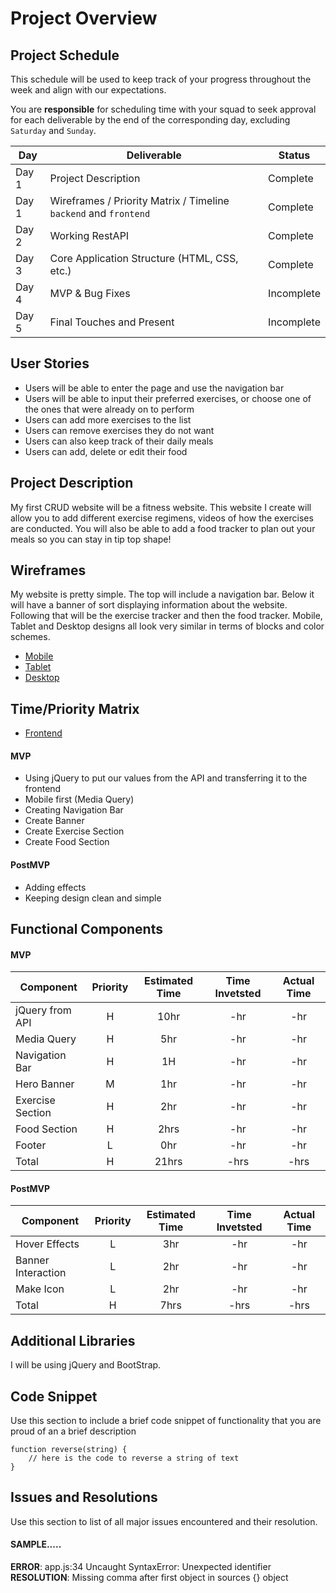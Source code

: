 # Project Overview

## Project Schedule

This schedule will be used to keep track of your progress throughout the week and align with our expectations.  

You are **responsible** for scheduling time with your squad to seek approval for each deliverable by the end of the corresponding day, excluding `Saturday` and `Sunday`.

|  Day | Deliverable | Status
|---|---| ---|
|Day 1| Project Description | Complete
|Day 1| Wireframes / Priority Matrix / Timeline `backend` and `frontend`| Complete
|Day 2| Working RestAPI | Complete
|Day 3| Core Application Structure (HTML, CSS, etc.) | Complete
|Day 4| MVP & Bug Fixes | Incomplete
|Day 5| Final Touches and Present | Incomplete

## User Stories

- Users will be able to enter the page and use the navigation bar
- Users will be able to input their preferred exercises, or choose one of the ones that were already on to perform
- Users can add more exercises to the list
- Users can remove exercises they do not want
- Users can also keep track of their daily meals
- Users can add, delete or edit their food 

## Project Description

My first CRUD website will be a fitness website. This website I create will allow you to add different exercise regimens, videos of how the exercises are conducted. You will also be able to add a food tracker to plan out your meals so you can stay in tip top shape!

## Wireframes

My website is pretty simple. The top will include a navigation bar. Below it will have a banner of sort displaying information about the website. Following that will be the exercise tracker and then the food tracker. Mobile, Tablet and Desktop designs all look very similar in terms of blocks and color schemes.

- [Mobile](https://res.cloudinary.com/dpggcudix/image/upload/v1596158534/Screen_Shot_2020-07-30_at_9.21.11_PM_eh4ib2.png)
- [Tablet](https://res.cloudinary.com/dpggcudix/image/upload/v1596158534/Screen_Shot_2020-07-30_at_9.21.21_PM_ki4eij.png)
- [Desktop](https://res.cloudinary.com/dpggcudix/image/upload/v1596158534/Screen_Shot_2020-07-30_at_9.21.30_PM_ks8yw3.png)

## Time/Priority Matrix 

- [Frontend](https://res.cloudinary.com/dpggcudix/image/upload/v1596160885/Screen_Shot_2020-07-30_at_9.53.33_PM_rxe9tb.png)

#### MVP 

- Using jQuery to put our values from the API and transferring it to the frontend
- Mobile first (Media Query)
- Creating Navigation Bar
- Create Banner
- Create Exercise Section
- Create Food Section

#### PostMVP 

- Adding effects
- Keeping design clean and simple

## Functional Components

#### MVP
| Component | Priority | Estimated Time | Time Invetsted | Actual Time |
| --- | :---: |  :---: | :---: | :---: |
| jQuery from API | H | 10hr | -hr | -hr|
| Media Query | H | 5hr | -hr | -hr|
| Navigation Bar | H | 1H | -hr | -hr|
| Hero Banner | M | 1hr| -hr | -hr |
| Exercise Section | H | 2hr | -hr | -hr|
| Food Section | H | 2hrs| -hr | -hr |
| Footer | L | 0hr | -hr | -hr|
| Total | H | 21hrs| -hrs | -hrs |

#### PostMVP
| Component | Priority | Estimated Time | Time Invetsted | Actual Time |
| --- | :---: |  :---: | :---: | :---: |
| Hover Effects | L | 3hr | -hr | -hr|
| Banner Interaction | L | 2hr | -hr | -hr|
| Make Icon | L | 2hr | -hr | -hr|
| Total | H | 7hrs| -hrs | -hrs |

## Additional Libraries

I will be using jQuery and BootStrap.

## Code Snippet

Use this section to include a brief code snippet of functionality that you are proud of an a brief description  

```
function reverse(string) {
	// here is the code to reverse a string of text
}
```

## Issues and Resolutions
 Use this section to list of all major issues encountered and their resolution.

#### SAMPLE.....
**ERROR**: app.js:34 Uncaught SyntaxError: Unexpected identifier                                
**RESOLUTION**: Missing comma after first object in sources {} object
